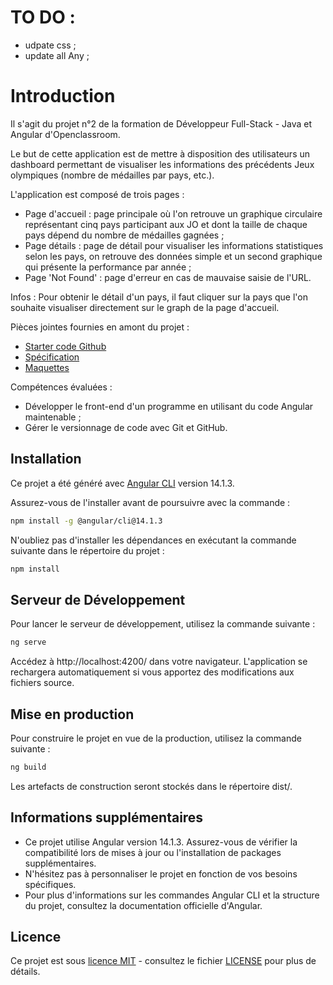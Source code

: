 # TO DO :

- udpate css ;
- update all Any ;

# Introduction

Il s'agit du projet n°2 de la formation de Développeur Full-Stack - Java et Angular d'Openclassroom.

Le but de cette application est de mettre à disposition des utilisateurs un dashboard permettant de visualiser les informations des précédents Jeux olympiques (nombre de médailles par pays, etc.).

L'application est composé de trois pages :

- Page d'accueil : page principale où l'on retrouve un graphique circulaire représentant cinq pays participant aux JO et dont la taille de chaque pays dépend du nombre de médailles gagnées ;
- Page détails : page de détail pour visualiser les informations statistiques selon les pays, on retrouve des données simple et un second graphique qui présente la performance par année ;
- Page 'Not Found' : page d'erreur en cas de mauvaise saisie de l'URL.

Infos : Pour obtenir le détail d'un pays, il faut cliquer sur la pays que l'on souhaite visualiser directement sur le graph de la page d'accueil.

Pièces jointes fournies en amont du projet :

- [Starter code Github](https://github.com/OpenClassrooms-Student-Center/Developpez-le-front-end-en-utilisant-Angular)
- [Spécification](<https://course.oc-static.com/projects/D%C3%A9v_Full-Stack/D%C3%A9veloppez+le+front-end+en+utilisant+Angular/Spe%CC%81cifications+(cahier+des+charges).pdf>)
- [Maquettes](<https://course.oc-static.com/projects/D%C3%A9v_Full-Stack/D%C3%A9veloppez+le+front-end+en+utilisant+Angular/Spe%CC%81cifications+(cahier+des+charges).pdf>)

Compétences évaluées :

- Développer le front-end d'un programme en utilisant du code Angular maintenable ;
- Gérer le versionnage de code avec Git et GitHub.

## Installation

Ce projet a été généré avec [Angular CLI](https://github.com/angular/angular-cli) version 14.1.3.

Assurez-vous de l'installer avant de poursuivre avec la commande :

```bash
npm install -g @angular/cli@14.1.3
```

N'oubliez pas d'installer les dépendances en exécutant la commande suivante dans le répertoire du projet :

```bash
npm install
```

## Serveur de Développement

Pour lancer le serveur de développement, utilisez la commande suivante :

```bash
ng serve
```

Accédez à http://localhost:4200/ dans votre navigateur. L'application se rechargera automatiquement si vous apportez des modifications aux fichiers source.

## Mise en production

Pour construire le projet en vue de la production, utilisez la commande suivante :

```bash
ng build
```

Les artefacts de construction seront stockés dans le répertoire dist/.

## Informations supplémentaires

- Ce projet utilise Angular version 14.1.3. Assurez-vous de vérifier la compatibilité lors de mises à jour ou l'installation de packages supplémentaires.
- N'hésitez pas à personnaliser le projet en fonction de vos besoins spécifiques.
- Pour plus d'informations sur les commandes Angular CLI et la structure du projet, consultez la documentation officielle d'Angular.

## Licence

Ce projet est sous [licence MIT](https://chat.openai.com/c/LICENSE) - consultez le fichier [LICENSE](https://chat.openai.com/c/LICENSE) pour plus de détails.
